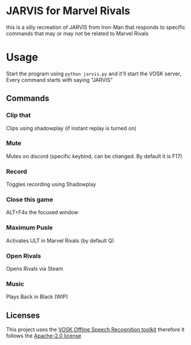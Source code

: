 # JARVIS for Marvel Rivals

this is a silly recreation of JARVIS from Iron-Man that responds to specific commands that may or may not be related to Marvel Rivals

# Usage

Start the program using ```python jarvis.py``` and it'll start the VOSK server, Every command starts with saying "JARVIS"

## Commands

### Clip that
Clips using shadowplay (if instant replay is turned on)
### Mute
Mutes on discord (specific keybind, can be changed. By default it is F17)
### Record
Toggles recording using Shadowplay
### Close this game
ALT+F4s the focused window
### Maximum Pusle
Activates ULT in Marvel Rivals (by default Q)
### Open Rivals
Opens Rivals via Steam
### Music
Plays Back in Black (WIP)

## Licenses

This project uses the [VOSK Offline Speech Recognition toolkit](https://alphacephei.com/vosk/) therefore it follows the [Apache-2.0 license](./LICENSE.MD)